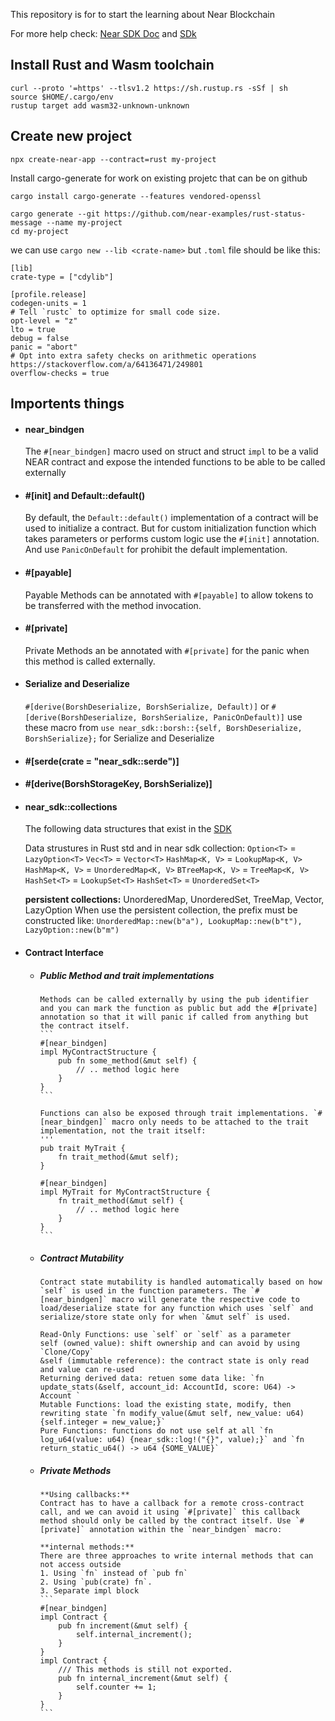 This repository is for to start the learning about Near Blockchain

For more help check: [Near SDK Doc](https://www.near-sdk.io/) and [SDk](https://docs.rs/near-sdk/latest/near_sdk/index.html) 

## Install Rust and Wasm toolchain
```
curl --proto '=https' --tlsv1.2 https://sh.rustup.rs -sSf | sh
source $HOME/.cargo/env
rustup target add wasm32-unknown-unknown
```

## Create new project
`npx create-near-app --contract=rust my-project`

Install cargo-generate for work on existing projetc that can be on github
```
cargo install cargo-generate --features vendored-openssl

cargo generate --git https://github.com/near-examples/rust-status-message --name my-project
cd my-project
```

we can use `cargo new --lib <crate-name>` but `.toml` file should be like this:
```
[lib]
crate-type = ["cdylib"]

[profile.release]
codegen-units = 1
# Tell `rustc` to optimize for small code size.
opt-level = "z"
lto = true
debug = false
panic = "abort"
# Opt into extra safety checks on arithmetic operations https://stackoverflow.com/a/64136471/249801
overflow-checks = true
```

## Importents things
- #### near_bindgen
    The `#[near_bindgen]` macro used on struct and struct `impl` to be a valid NEAR contract and expose the intended functions to be able to be called externally

- #### #[init] and Default::default()
    By default, the `Default::default()` implementation of a contract will be used to initialize a contract.  But for custom initialization function which takes parameters or performs custom logic use the `#[init]` annotation.
    And use `PanicOnDefault` for prohibit the default implementation.

- #### #[payable]
    Payable Methods can be annotated with `#[payable]` to allow tokens to be transferred with the method invocation.

- #### #[private]
    Private Methods an be annotated with `#[private]` for the panic when this method is called externally.

- #### Serialize and Deserialize
    `#[derive(BorshDeserialize, BorshSerialize, Default)]` or `#[derive(BorshDeserialize, BorshSerialize, PanicOnDefault)]`
    use these macro from `use near_sdk::borsh::{self, BorshDeserialize, BorshSerialize};` for Serialize and Deserialize

- #### #[serde(crate = "near_sdk::serde")]


- #### #[derive(BorshStorageKey, BorshSerialize)]



- #### near_sdk::collections
    The following data structures that exist in the [SDK](https://docs.rs/near-sdk/latest/near_sdk/collections/index.html)

    Data strustures in Rust std and in near sdk collection: 
    `Option<T>` = `LazyOption<T>`
    `Vec<T>` = `Vector<T>`
    `HashMap<K, V>` = `LookupMap<K, V>`
    `HashMap<K, V>` = `UnorderedMap<K, V>`
    `BTreeMap<K, V>` = `TreeMap<K, V>`
    `HashSet<T>` = `LookupSet<T>`
    `HashSet<T>` = `UnorderedSet<T>`

    **persistent collections:**
    UnorderedMap, UnorderedSet, TreeMap, Vector, LazyOption
    When use the persistent collection, the prefix must be constructed like:
    `UnorderedMap::new(b"a"), LookupMap::new(b"t"), LazyOption::new(b"m")`

- #### Contract Interface
  - ##### Public Method and trait implementations
        Methods can be called externally by using the pub identifier and you can mark the function as public but add the #[private] annotation so that it will panic if called from anything but the contract itself.
        ```
        #[near_bindgen]
        impl MyContractStructure {
            pub fn some_method(&mut self) {
                // .. method logic here
            }
        }
        ```

        Functions can also be exposed through trait implementations. `#[near_bindgen]` macro only needs to be attached to the trait implementation, not the trait itself:
        '''
        pub trait MyTrait {
            fn trait_method(&mut self);
        }

        #[near_bindgen]
        impl MyTrait for MyContractStructure {
            fn trait_method(&mut self) {
                // .. method logic here
            }
        }
        ```

  - ##### Contract Mutability
        Contract state mutability is handled automatically based on how `self` is used in the function parameters. The `#[near_bindgen]` macro will generate the respective code to load/deserialize state for any function which uses `self` and serialize/store state only for when `&mut self` is used.

        Read-Only Functions: use `self` or `self` as a parameter
        self (owned value): shift ownership and can avoid by using `Clone/Copy`
        &self (immutable reference): the contract state is only read and value can re-used
        Returning derived data: retuen some data like: `fn update_stats(&self, account_id: AccountId, score: U64) -> Account `
        Mutable Functions: load the existing state, modify, then rewriting state `fn modify_value(&mut self, new_value: u64) {self.integer = new_value;}`
        Pure Functions: functions do not use self at all `fn log_u64(value: u64) {near_sdk::log!("{}", value);}` and `fn return_static_u64() -> u64 {SOME_VALUE}`

  - ##### Private Methods
        **Using callbacks:**
        Contract has to have a callback for a remote cross-contract call, and we can avoid it using `#[private]` this callback method should only be called by the contract itself. Use `#[private]` annotation within the `near_bindgen` macro:

        **internal methods:**
        There are three approaches to write internal methods that can not access outside
        1. Using `fn` instead of `pub fn`
        2. Using `pub(crate) fn`.
        3. Separate impl block
        ```
        #[near_bindgen]
        impl Contract {
            pub fn increment(&mut self) {
                self.internal_increment();
            }
        }
        impl Contract {
            /// This methods is still not exported.
            pub fn internal_increment(&mut self) {
                self.counter += 1;
            }
        }
        ```

